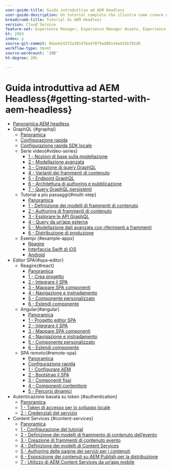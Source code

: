 ```yaml
---
user-guide-title: Guida introduttiva ad AEM Headless
user-guide-description: Un tutorial completo che illustra come creare ed esporre contenuti utilizzando AEM Headless.
breadcrumb-title: Tutorial di AEM Headless
version: Cloud Service
feature-set: Experience Manager, Experience Manager Assets, Experience Manager Sites
kt: 2963
index: y
source-git-commit: 0dae6243f2a30147bed7079ad06144ad35b781d8
workflow-type: tm+mt
source-wordcount: '190'
ht-degree: 20%

---
```



# Guida introduttiva ad AEM Headless{#getting-started-with-aem-headless}

+ [Panoramica AEM headless](./overview.md)
+ GraphQL {#graphql}
   + [Panoramica](./graphql/overview.md)
   + [Configurazione rapida](./graphql/quick-setup/cloud-service.md)
   + [Configurazione rapida SDK locale](./graphql/quick-setup/local-sdk.md)
   + Serie video{#video-series}
      + [1 - Nozioni di base sulla modellazione](./graphql/video-series/modeling-basics.md)
      + [2 - Modellazione avanzata](./graphql/video-series/advanced-modeling.md)
      + [3 - Creazione di query GraphQL](./graphql/video-series/creating-graphql-queries.md)
      + [4 - Varianti dei frammenti di contenuto](./graphql/video-series/content-fragment-variations.md)
      + [5 - Endpoint GraphQL](./graphql/video-series/graphql-endpoints.md)
      + [6 - Architettura di authoring e pubblicazione](./graphql/video-series/author-publish-architecture.md)
      + [7 - Query GraphQL persistenti](./graphql/video-series/graphql-persisted-queries.md)
   + Tutorial a più passaggi{#multi-step}
      + [Panoramica](./graphql/multi-step/overview.md)
      + [1 - Definizione dei modelli di frammenti di contenuto](./graphql/multi-step/content-fragment-models.md)
      + [2 - Authoring di frammenti di contenuto](./graphql/multi-step/author-content-fragments.md)
      + [3 - Esplorare le API GraphQL](./graphql/multi-step/explore-graphql-api.md)
      + [4 - Query da un’app esterna](./graphql/multi-step/graphql-and-external-app.md)
      + [5 - Modellazione dati avanzata con riferimenti a frammenti](./graphql/multi-step/fragment-references.md)
      + [6 - Distribuzione di produzione](./graphql/multi-step/production-deployment.md)
   + Esempi {#example-apps}
      + [Reagire](./graphql/example-apps/react-app.md)
      + [Interfaccia Swift di iOS](./graphql/example-apps/ios-swiftui-app.md)
      + [Android](./graphql/example-apps/android-app.md)
+ Editor SPA{#spa-editor}
   + Reagire{#react}
      + [Panoramica](./spa-editor/react/overview.md)
      + [1 - Crea progetto](./spa-editor/react/create-project.md)
      + [2 - Integrare il SPA](./spa-editor/react/integrate-spa.md)
      + [3 - Mappare SPA componenti](./spa-editor/react/map-components.md)
      + [4 - Navigazione e instradamento](./spa-editor/react/navigation-routing.md)
      + [5 - Componente personalizzato](./spa-editor/react/custom-component.md)
      + [6 - Estendi componente](./spa-editor/react/extend-component.md)
   + Angular{#angular}
      + [Panoramica](./spa-editor/angular/overview.md)
      + [1 - Progetto editor SPA](./spa-editor/angular/create-project.md)
      + [2 - Integrare il SPA](./spa-editor/angular/integrate-spa.md)
      + [3 - Mappare SPA componenti](./spa-editor/angular/map-components.md)
      + [4 - Navigazione e instradamento](./spa-editor/angular/navigation-routing.md)
      + [5 - Componente personalizzato](./spa-editor/angular/custom-component.md)
      + [6 - Estendi componente](./spa-editor/angular/extend-component.md)
   + SPA remoto{#remote-spa}
      + [Panoramica](./spa-editor/remote-spa/overview.md)
      + [Configurazione rapida](./spa-editor/remote-spa/quick-setup.md)
      + [1 - Configurare AEM](./spa-editor/remote-spa/aem-configure.md)
      + [2 - Bootstrap il SPA](./spa-editor/remote-spa/spa-bootstrap.md)
      + [3 - Componenti fissi](./spa-editor/remote-spa/spa-fixed-component.md)
      + [4 - Componenti contenitore](./spa-editor/remote-spa/spa-container-component.md)
      + [5 - Percorsi dinamici](./spa-editor/remote-spa/spa-dynamic-routes.md)
+ Autenticazione basata su token {#authentication}
   + [Panoramica](./authentication/overview.md)
   + [1 - Token di accesso per lo sviluppo locale](./authentication/local-development-access-token.md)
   + [2 - Credenziali del servizio](./authentication/service-credentials.md)
+ Content Services {#content-services}
   + [Panoramica](./content-services/overview.md)
   + [1 - Configurazione del tutorial](./content-services/chapter-1.md)
   + [2 - Definizione dei modelli di frammento di contenuto dell’evento](./content-services/chapter-2.md)
   + [3 - Creazione di frammenti di contenuto evento](./content-services/chapter-3.md)
   + [4 - Definizione dei modelli di Content Services](./content-services/chapter-4.md)
   + [5 - Authoring delle pagine dei servizi per i contenuti](./content-services/chapter-5.md)
   + [6 - Esposizione dei contenuti su AEM Publish per la distribuzione](./content-services/chapter-6.md)
   + [7 - Utilizzo di AEM Content Services da un’app mobile](./content-services/chapter-7.md)
